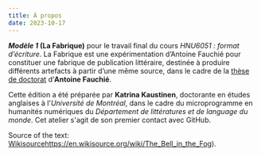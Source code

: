 ```yaml
---
title: À propos
date: 2023-10-17
---
```


**_Modèle 1_ (La Fabrique)** pour le travail final du cours _HNU6051 : format d’écriture_. La Fabrique est une expérimentation d’Antoine Fauchié pour constituer une fabrique de publication littéraire, destinée à produire différents artefacts à partir d’une même source, dans le cadre de la [thèse de doctorat](http:www.quaternum.net) d’**Antoine Fauchié**.

Cette édition a été préparée par **Katrina Kaustinen**, doctorante en études anglaises à l'_Université de Montréal_, dans le cadre du microprogramme en humanités numériques du _Département de littératures et de language du monde_. Cet atelier s'agit de son premier contact avec GitHub.

Source of the text: [Wikisource](https://en.wikisource.org/wiki/The_Bell_in_the_Fog)https://en.wikisource.org/wiki/The_Bell_in_the_Fog).
